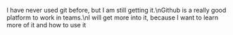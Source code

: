 I have never used git before, but I am still getting it.\nGithub is a really good platform to work in teams.\nI will get more into it, because I want to learn more of it and how to use it
